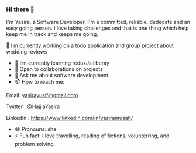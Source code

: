 ### Hi there 👋 

I'm Yasira, a Software Developer. 
I'm a committed, reliable, dedecate and an easy going person.
I love taking challenges and that is one thing which help keep me in track and keeps me going.

🔭 I’m currently working on a todo application and group project about wedding reviews
- 🌱 I’m currently learning reduxJs liberay
- 👯 Open to collaborations on projects
- 💬 Ask me about software development
- 📫 How to reach me:

Email: yasirayusif@gmail.com

 Twitter : @HajjiaYasira

LinkedIn : https://www.linkedin.com/in/yasiramusah/

- 😄 Pronouns: she
- ⚡ Fun fact: I love travelling, reading of fictions, volunterring, and problem solving. 


<!--
**yasiramus/yasiramus** is a ✨ _special_ ✨ repository because its `README.md` (this file) appears on your GitHub profile.

Here are some ideas to get you started:

- 🔭 I’m currently working on a todo application using react liberary
- 🌱 I’m currently learning redux
- 👯 I’m looking to collaborate on project
- 🤔 I’m looking for help with ...
- 💬 Ask me about ...
- 📫 How to reach me: yasirayusif@gmail.com
- 😄 Pronouns: she
- ⚡ Fun fact: I love travelling, reading of fictions, hangout and being me 
-->
